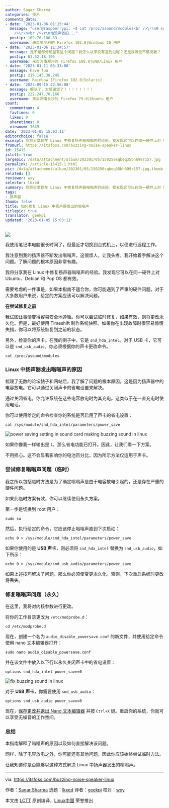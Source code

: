 ```yaml
---
author: Sagar Sharma
categories: 技术
comments_data:
- date: '2023-01-06 01:15:44'
  message: "user@raspberrypi: ~$ cat /proc/asound/modules<br />\r\n0 snd_bcm2835<br
    />\r\n<br />\r\n电流声依旧..."
  postip: 109.70.100.83
  username: 来自奥地利的 Firefox 102.0|Windows 10 用户
- date: '2023-01-06 11:34:57'
  message: 是不是部分机型有这个问题？我怎么从来没有遇到过呢？还是我听觉不够灵敏？
  postip: 61.52.18.196
  username: 来自河南郑州的 Firefox 108.0|GNU/Linux 用户
- date: '2023-01-11 03:33:00'
  message: have fun
  postip: 219.145.38.245
  username: Rainbow [Firefox 102.0|Solaris]
- date: '2023-09-15 22:56:08'
  message: 解决了，太感谢您了！！！！！！！！
  postip: 222.247.70.166
  username: 来自湖南长沙的 Firefox 79.0|Ubuntu 用户
count:
  commentnum: 4
  favtimes: 0
  likes: 0
  sharetimes: 0
  viewnum: 3649
date: '2023-01-05 15:03:11'
editorchoice: false
excerpt: 我将分享我在 Linux 中修复扬声器嗡嗡声的经验。我发现它可以在同一硬件上对 Ubuntu、Debian 和 Pop OS 都有效。
fromurl: https://itsfoss.com/buzzing-noise-speaker-linux
id: 15415
islctt: true
largepic: /data/attachment/album/202301/05/150250sqbeq35bh699r157.jpg
permalink: /article-15415-1.html
pic: /data/attachment/album/202301/05/150250sqbeq35bh699r157.jpg.thumb.jpg
related: []
reviewer: wxy
selector: lkxed
summary: 我将分享我在 Linux 中修复扬声器嗡嗡声的经验。我发现它可以在同一硬件上对 Ubuntu、Debian 和 Pop OS 都有效。
tags:
- 扬声器
thumb: false
title: 如何修复 Linux 中扬声器发出的嗡嗡声
titlepic: true
translator: geekpi
updated: '2023-01-05 15:03:11'
---
```


![](/data/attachment/album/202301/05/150250sqbeq35bh699r157.jpg)


我使用笔记本电脑很长时间了，但最近才切换到台式机上，以便进行远程工作。


我注意到我的扬声器不断发出嗡嗡声。这很烦人，让我头疼。我开始着手解决这个问题。了解问题的根本原因非常有趣。


我将分享我在 Linux 中修复扬声器嗡嗡声的经验。我发现它可以在同一硬件上对 Ubuntu、Debian 和 Pop OS 都有效。


需要考虑的一件事是，如果本指南不适合你，你可能遇到了严重的硬件问题。对于大多数用户来说，给定的方案应该可以解决问题。


**在尝试修复之前**


我试图让事情变得容易安全地遵循。你可以尝试临时修复，如果有效，则将更改永久化。但是，最好使用 Timeshift 制作系统快照。如果你在出现故障时很容易惊慌失措，你可以将系统恢复到之前的状态。


另外，检查你的声卡。在我的例子中，它是 `snd_hda_intel`。对于 USB 卡，它可以是 `snd_usb_audio`。你必须根据你的声卡更改命令。



```
cat /proc/asound/modules

```

### Linux 中扬声器发出嗡嗡声的原因


梳理了无数的论坛帖子和网站后，我了解了问题的根本原因。这是因为扬声器中的电容放电。它可以通过关闭声卡的省电设置来解决。


通过关闭省电，你允许系统在这些电容放电时为其充电。这类似于在一直充电时使用电话。


你可以使用给定的命令检查你的系统是否启用了声卡的省电设置：



```
cat /sys/module/snd_hda_intel/parameters/power_save

```

![power saving setting in sound card making buzzing sound in linux](/data/attachment/album/202301/05/150311nsrmcwstn9wnmczm.png)


如果你像我一样输出是 `1`，那么省电功能已打开。因此，让我们看一下方案。


不用担心。这不会显著影响你的电池百分比，因为所示方法仅适用于声卡。


### 尝试修复嗡嗡声问题（临时）


我之所以包括临时方法是为了确定嗡嗡声是由于电容放电引起的，还是存在严重的硬件问题。


如果此临时方案有效，你可以继续使用永久方案。


第一步是切换到 root 用户：



```
sudo su

```

然后，执行给定的命令，它应该停止嗡嗡声直到下次启动：



```
echo 0 > /sys/module/snd_hda_intel/parameters/power_save

```

如果你使用的是 **USB 声卡**，则必须将 `snd_hda_intel` 替换为 `snd_usb_audio`，如下所示：



```
echo 0 > /sys/module/snd_usb_audio/parameters/power_save

```

如果上述技巧解决了问题，那么你必须使变更永久化。否则，下次重启系统时更改将丢失。


### 修复嗡嗡声问题（永久）


在这里，我将对内核参数进行更改。


将你的工作目录更改为 `/etc/modprobe.d`：



```
cd /etc/modprobe.d

```

现在，创建一个名为 `audio_disable_powersave.conf` 的新文件，并使用给定命令使用 nano 文本编辑器打开：



```
sudo nano audio_disable_powersave.conf

```

并在该文件中放入以下行以永久关闭声卡中的省电设置：



```
options snd_hda_intel power_save=0

```

![fix buzzing sound in linux](/data/attachment/album/202301/05/150311r84wkkauwanukmbi.png)


对于 **USB 声卡**，你需要使用 `snd_usb_audio`：



```
options snd_usb_audio power_save=0

```

现在，[保存更改并退出 Nano 文本编辑器](https://linuxhandbook.com/nano-save-exit/) 并按 `Ctrl+X` 键。重启你的系统，你就可以享受无噪音的工作空间。


### 总结


本指南解释了嗡嗡声的原因以及如何直接解决该问题。


同样，除了电容放电之外，你可能还有其他问题，因此你应该始终尝试临时方法。


让我知道你是否能够以这种方式解决 Linux 中扬声器发出的嗡嗡声。




---


via: <https://itsfoss.com/buzzing-noise-speaker-linux>


作者：[Sagar Sharma](https://itsfoss.com/author/sagar/) 选题：[lkxed](https://github.com/lkxed) 译者：[geekpi](https://github.com/geekpi) 校对：[wxy](https://github.com/wxy)


本文由 [LCTT](https://github.com/LCTT/TranslateProject) 原创编译，[Linux中国](https://linux.cn/) 荣誉推出